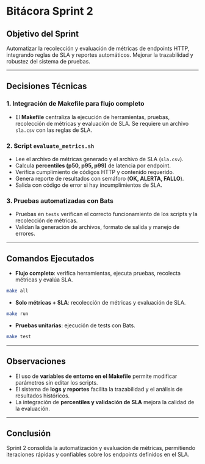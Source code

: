 # Bitácora Sprint 2

## Objetivo del Sprint
Automatizar la recolección y evaluación de métricas de endpoints HTTP, integrando reglas de SLA y reportes automáticos. Mejorar la trazabilidad y robustez del sistema de pruebas.

---

## Decisiones Técnicas

### 1. Integración de Makefile para flujo completo
- El **Makefile** centraliza la ejecución de herramientas, pruebas, recolección de métricas y evaluación de SLA. Se requiere un archivo `sla.csv` con las reglas de SLA.

### 2. Script `evaluate_metrics.sh`
- Lee el archivo de métricas generado y el archivo de SLA (`sla.csv`).  
- Calcula **percentiles (p50, p95, p99)** de latencia por endpoint.  
- Verifica cumplimiento de códigos HTTP y contenido requerido.  
- Genera reporte de resultados con semáforo (**OK, ALERTA, FALLO**).  
- Salida con código de error si hay incumplimientos de SLA.  

### 3. Pruebas automatizadas con Bats
- Pruebas en `tests` verifican el correcto funcionamiento de los scripts y la recolección de métricas.  
- Validan la generación de archivos, formato de salida y manejo de errores.  

---

## Comandos Ejecutados

- **Flujo completo**: verifica herramientas, ejecuta pruebas, recolecta métricas y evalúa SLA.  
```bash
make all
```
- **Solo métricas + SLA**: recolección de métricas y evaluación de SLA.
```bash
make run
```
- **Pruebas unitarias**: ejecución de tests con Bats.
```bash
make test
```
---

## Observaciones
- El uso de **variables de entorno en el Makefile** permite modificar parámetros sin editar los scripts.  
- El sistema de **logs y reportes** facilita la trazabilidad y el análisis de resultados históricos.  
- La integración de **percentiles y validación de SLA** mejora la calidad de la evaluación.  

---

## Conclusión
Sprint 2 consolida la automatización y evaluación de métricas, permitiendo iteraciones rápidas y confiables sobre los endpoints definidos en el SLA.
